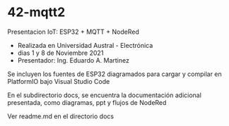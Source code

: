 # 42-mqtt2

Presentacion IoT: ESP32 + MQTT + NodeRed

*   Realizada en Universidad Austral - Electrónica
*   dias 1 y 8 de Noviembre 2021
*   Presentador: Ing. Eduardo A. Martinez

Se incluyen los fuentes de ESP32 diagramados para cargar
y compilar en PlatformIO bajo Visual Studio Code

En el subdirectorio docs, se encuentra la documentación
adicional presentada, como diagramas, ppt y flujos de NodeRed

Ver readme.md en el directorio docs



